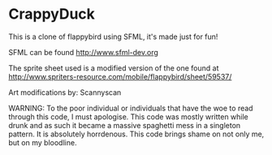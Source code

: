# CrappyDuck
This is a clone of flappybird using SFML, it's made just for fun!

SFML can be found http://www.sfml-dev.org

The sprite sheet used is a modified version of the one found at http://www.spriters-resource.com/mobile/flappybird/sheet/59537/

Art modifications by: Scannyscan 

WARNING: To the poor individual or individuals that have the woe to read through this code, I must apologise. This code was mostly written while drunk and as such it became a massive spaghetti mess in a singleton pattern. It is absolutely horrdenous. This code brings shame on not only me, but on my bloodline. 
